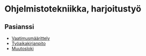 # Ohjelmistotekniikka, harjoitustyö

## Pasianssi

- [Vaatimusmäärittely](./dokumentaatio/vaatimusmaarittely.md)
- [Työaikakirjanpito](./dokumentaatio/tuntikirjanpito.md)
- [Muutosloki](./dokumentaatio/changelog.md)